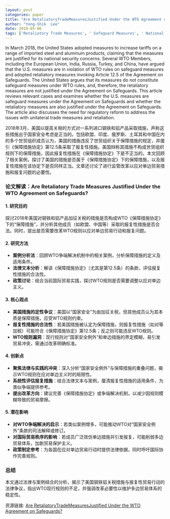 ```yaml
---
layout: post
categories: paper
title: "Are RetaliatoryTradeMeasuresJustified Under the WTO Agreement on Safeguards?"
author: "Yong-Shik  Lee"
date: 2019-05-06
tags: ['Retaliatory Trade Measures', ' Safeguard Measures', ' National Security', ' Agreement on Safeguards', ' GATT Article XIX']
---
```


In March 2018, the United States adopted measures to increase tariffs on a range of imported steel and aluminum products, claiming that the measures are justified for its national security concerns. Several WTO Members, including the European Union, India, Russia, Turkey, and China, have argued that the U.S. measures are in violation of WTO rules on safeguard measures and adopted retaliatory measures invoking Article 12.5 of the Agreement on Safeguards. The United States argues that its measures do not constitute safeguard measures under WTO rules, and, therefore, the retaliatory measures are not justified under the Agreement on Safeguards. This article reviews relevant cases and examines whether the U.S. measures are safeguard measures under the Agreement on Safeguards and whether the retaliatory measures are also justified under the Agreement on Safeguards. The article also discusses the need for regulatory reform to address the issues with unilateral trade measures and retaliation.

2018年3月，美国以提高关税的方式对一系列进口钢铁和铝产品采取措施，声称这些措施出于国家安全考虑是正当的。包括欧盟、印度、俄罗斯、土耳其和中国在内的多个世贸组织成员认为，美国的措施违反了世贸组织关于保障措施的规定，并援引《保障措施协定》第12.5条采取了报复性措施。美国辩称其措施不构成世贸组织规则下的保障措施，因此报复性措施在《保障措施协定》下是不正当的。本文回顾了相关案例，探讨了美国的措施是否属于《保障措施协定》下的保障措施，以及报复性措施在该协定下是否同样正当。文章还讨论了进行监管改革以应对单边贸易措施和报复问题的必要性。

### **论文解读：Are Retaliatory Trade Measures Justified Under the WTO Agreement on Safeguards?**  

#### **1. 研究目的**  
探讨2018年美国对钢铁和铝产品加征关税的措施是否构成WTO《保障措施协定》下的“保障措施”，并分析其他成员（如欧盟、中国等）采取的报复性措施是否合法。同时，提出是否需要改革WTO规则以应对单边贸易行动和报复问题。  

#### **2. 研究方法**  
- **案例分析法**：回顾WTO争端解决机制中的相关案例，分析保障措施的定义及适用条件。  
- **法律文本分析**：解读《保障措施协定》（尤其是第12.5条）的条款，评估报复性措施的合法性。  
- **政策讨论**：结合当前国际贸易实践，探讨WTO规则是否需要调整以应对单边主义。  

#### **3. 核心观点**  
- **美国措施的定性争议**：美国以“国家安全”为由加征关税，但其他成员认为其本质是保障措施，应受WTO规则约束。  
- **报复性措施的合法性**：若美国措施被认定为保障措施，则报复性措施（如对等加税）可能符合《保障措施协定》第12.5条；反之则可能违反WTO规则。  
- **WTO规则漏洞**：现行规则对“国家安全例外”和单边措施的界定模糊，易引发贸易冲突，需通过改革明确标准。  

#### **4. 创新点**  
- **聚焦法律与实践的冲突**：深入分析“国家安全例外”与保障措施的重叠问题，揭示WTO规则在应对单边主义时的局限性。  
- **系统性评估报复措施**：结合法律文本与案例，厘清报复性措施的适用条件，为类似争端提供参考。  
- **提出改革方向**：建议完善《保障措施协定》或争端解决机制，以减少因规则模糊导致的贸易摩擦。  

#### **5. 潜在影响**  
- **对WTO争端解决的启示**：若类似案例增多，可能推动WTO对“国家安全例外”条款的司法解释或修订。  
- **对国际贸易秩序的影响**：若成员广泛效仿单边措施并引发报复，可能削弱多边贸易体系，加剧贸易保护主义。  
- **政策制定参考**：为各国在应对单边贸易行动时提供法律依据，同时呼吁国际协作完善规则。  

### **总结**  
本文通过法律与案例结合的分析，揭示了美国钢铁铝关税措施与报复性贸易行动的法律争议，指出WTO现行规则的不足，并强调改革必要性以维护多边贸易体系的稳定性。

资源链接: [Are RetaliatoryTradeMeasuresJustified Under the WTO Agreement on Safeguards?](https://papers.ssrn.com/sol3/papers.cfm?abstract_id=3367392)
